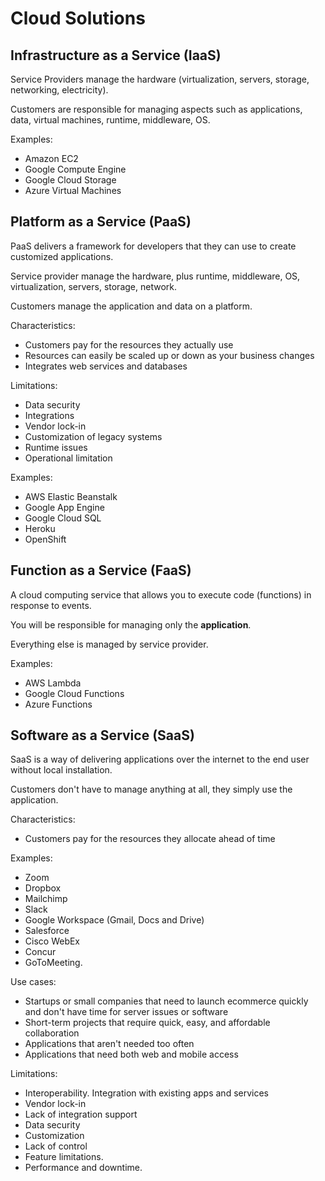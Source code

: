 # Cloud Solutions

## Infrastructure as a Service (IaaS)

Service Providers manage the hardware (virtualization, servers, storage, networking, electricity).

Customers are responsible for managing aspects such as applications, data, virtual machines, runtime, middleware, OS.

Examples:
- Amazon EC2
- Google Compute Engine
- Google Cloud Storage
- Azure Virtual Machines


## Platform as a Service (PaaS)

PaaS delivers a framework for developers that they can use to create customized applications.

Service provider manage the hardware, plus runtime, middleware, OS, virtualization, servers, storage, network.

Customers manage the application and data on a platform.

Characteristics:
- Customers pay for the resources they actually use
- Resources can easily be scaled up or down as your business changes
- Integrates web services and databases

Limitations:
- Data security
- Integrations
- Vendor lock-in
- Customization of legacy systems
- Runtime issues
- Operational limitation

Examples:
- AWS Elastic Beanstalk
- Google App Engine
- Google Cloud SQL
- Heroku
- OpenShift


## Function as a Service (FaaS)

A cloud computing service that allows you to execute code (functions) in response to events.

You will be responsible for managing only the **application**.

Everything else is managed by service provider.

Examples:
- AWS Lambda
- Google Cloud Functions
- Azure Functions


## Software as a Service (SaaS)

SaaS is a way of delivering applications over the internet to the end user without local installation.

Customers don't have to manage anything at all, they simply use the application.

Characteristics:
- Customers pay for the resources they allocate ahead of time

Examples:
- Zoom
- Dropbox
- Mailchimp
- Slack
- Google Workspace (Gmail, Docs and Drive)
- Salesforce
- Cisco WebEx
- Concur
- GoToMeeting.

Use cases:
- Startups or small companies that need to launch ecommerce quickly and don't have time for server issues or software
- Short-term projects that require quick, easy, and affordable collaboration
- Applications that aren't needed too often
- Applications that need both web and mobile access


Limitations:
- Interoperability. Integration with existing apps and services
- Vendor lock-in
- Lack of integration support
- Data security
- Customization
- Lack of control
- Feature limitations.
- Performance and downtime.
